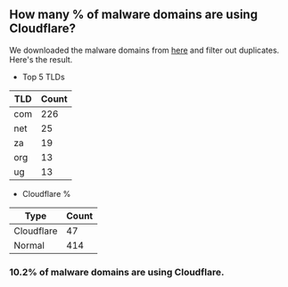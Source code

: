 ## How many % of malware domains are using Cloudflare?


We downloaded the malware domains from [here](https://urlhaus.abuse.ch) and filter out duplicates.
Here's the result.


[//]: # (start replacement)


- Top 5 TLDs

| TLD | Count |
| --- | --- |
| com | 226 |
| net | 25 |
| za | 19 |
| org | 13 |
| ug | 13 |


- Cloudflare %

| Type | Count |
| --- | --- |
| Cloudflare | 47 |
| Normal | 414 |


### 10.2% of malware domains are using Cloudflare.